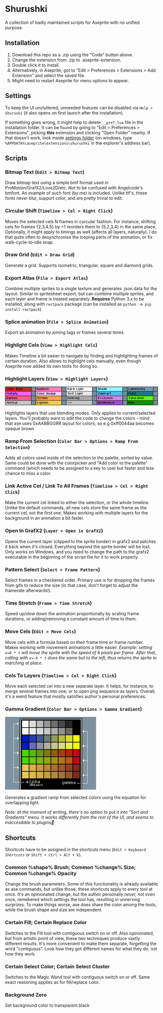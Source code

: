 # Shurushki

A collection of badly maintained scripts for Aseprite with no unified purpose.

## Installation
1. Download this repo as a .zip using the "Code" button above. 
1. Change the extension from .zip to .aseprite-extension.
1. Double click it to install. 
1. Alternatively, in Aseprite, got to "Edit > Preferences > Extensions > Add Extension" and select the saved file.
1. Might need to restart Aseprite for menu options to appear.

## Settings

To keep the UI uncluttered, unneeded features can be disabled via `Help > Shuruski` (it also opens on first launch after the installation).

If something goes wrong, it might help to delete `__pref.lua` file in the installation folder. It can be found by going to "Edit > Preferences > Extensions", picking **this** extension and clicking "Open Folder" nearby. If that doesn't work, look inside [settings folder](https://www.aseprite.org/docs/preferences-folder/) (on windows, type `%APPDATA%\aseprite\extensions\shurushki` in the explorer's address bar).

## Scripts

### Bitmap Text (`Edit > Bitmap Text`)

Draw bitmap text using a simple bmf format used in ProMotion/GrafX2/Love2D/etc. Not to be confused with Angelcode's bmfont. An example of such font (by me) is included. Unlike ttf's, these fonts never blur, support color, and are pretty trivial to edit.

### Circular Shift (`Timeline > Cel > Right Click`)

Moves the selected cels N frames in curcular fashion. For instance, shifting cels for frames {2,3,4,5} by +1 reorders them to {5,2,3,4} in the same place. Optionally, it might apply to timings as well (affects all layers, naturally). I do that quite often to desynchronise the looping parts of the animation, or fix walk-cycle-to-idle snap.

### Draw Grid (`Edit > Draw Grid`)

Generate a grid. Supports isometric, triangular, square and diamond grids.

### Export Atlas (`File > Export Atlas`)

Combine multiple sprites to a single texture and generates .json data for the layout. Similar to spritesheet export, but can combine multiple sprites, and each layer and frame is treated separately.
**Requires** Python 3.x to be installed, along with `rectpack` package (can be installed as `python -m pip install rectpack`)

### Splice animation (`File > Splice Animation`)

Export an animation by joining tags or frames several times.

### Highlight Cels (`View > Highlight Cels`)

Makes Timeline a bit easier to navigate by finding and highlighting frames of certain duration. Also allows to highlight cels manually, even though Aseprite now added its own tools for doing so.

### Highlight Layers (`View > Highlight Layers`)
![example](readme_files/layers.png)

Highlights layers that use blending modes. Only applies to current/selected layers. You'll probably want to edit the code to change the colors - mind that ase uses 0xAABBGGRR layout for colors, so e.g 0xff0044aa becomes opaque brown

### Ramp From Selection (`Color Bar > Options > Ramp From Selection`)

Adds all colors used inside of the selection to the palette, sorted by value. Same could be done with the colorpicker and "Add color to the palette" command (which needs to be assigned to a key to use) but faster and less chance to miss a color.

### Link Active Cel / Link To All Frames (`Timeline > Cel > Right Click`)

Make the current cel linked to either the selection, or the whole timeline. Unlike the default commands, all new cels store the same frame as the current cel, not the first one. Makes working with multiple layers for the background in an animation a bit faster.

### Open In GrafX2 (`Layer > Open in GrafX2`)

Opens the current layer (clipped to the sprite border) in grafx2 and patches it back when it's closed. Everything beyond the sprite border will be lost. Only works on Windows, and you need to change the path to the grafx2 executable in the beginning of the script file for it to work properly.

### Pattern Select (`Select > Frame Pattern`)

Select frames in a checkered order. Primary use is for dropping the frames from gifs to reduce the size (in that case, don't forget to adjust the framerate afterwards!).

### Time Stretch (`Frame > Time Stretch`)

Speed up/slow down the animation proportionally by scaling frame durations, or adding/removing a constant amount of time to them.

### Move Cels (`Edit > Move Cels`)

Move cels with a formula based on their frame time or frame number. Makes working with movement animations a little easier. 
*Example: setting `x=6 * t` will move the sprite with the speed of 6 pixels per frame. After that, calling with `x=-6 * t` does the same but to the left, thus returns the sprite to marching at place.*

### Cels To Layers (`Timeline > Cel > Right Click`)

Move each selected cel into a new separate layer. It helps, for instance, to merge several frames into one; or to open png sequence as layers. Overall, it's a weird feature that mostly satisfies author's personal preferences.

### Gamma Gradient (`Color Bar > Options > Gamma Gradient`)
![example](readme_files/gamma.png)

Generates a gradient ramp from selected colors using the equation for overlapping light.

*Note: at the moment of writing, there's no option to put it into "Sort and Gradients" menu. It works differently from the rest of the UI, and seems to inaccesibble to plugins🤷*

## Shortcuts

Shortcuts have to be assigned in the shortcuts menu (`Edit > Keyboard Shortcuts` or `Shift + Ctrl + Alt + K`).

### Common %shape% Brush; Common %change% Size; Common %change% Opacity

Change the brush parameters. Some of this functionality is already available as ase commands, but unlike those, these shortcuts apply to every tool at once. It's an opinionated change, but the author personally *never, not even once,* remebered which settings the tool has, resulting in unnerving surprizes. To make things worse, ase does share the color among the tools, while the brush shape and size are independent.

### Certain Fill; Certain Replace Color

Switches to the Fill tool with contiguous switch on or off. Also opinionated, but from artistic point of view, these two techniques produce vastly different results. It's more convenient to make them separate, forgetting the word "contiguous". Look how they got different names for what they do, not how they work.

### Certain Select Color; Certain Select Cluster

Switches to the Magic Wand tool with contiguous switch on or off. Same exact reasoning applies as for fill/replace color.

### Background Zero

Set background color to transparent black